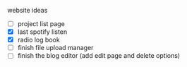 website ideas

 - [ ] project list page
 - [x] last spotify listen
 - [x] radio log book
 - [ ] finish file upload manager
 - [ ] finish the blog editor (add edit page and delete options)